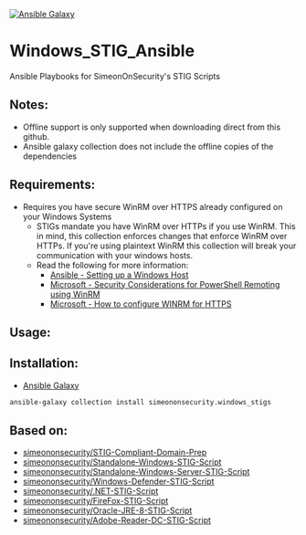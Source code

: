 [![Ansible Galaxy](https://github.com/simeononsecurity/Windows_STIG_Ansible/actions/workflows/ansible_galaxy_collection.yml/badge.svg)](https://github.com/simeononsecurity/Windows_STIG_Ansible/actions/workflows/ansible_galaxy_collection.yml)

#  Windows_STIG_Ansible
Ansible Playbooks for SimeonOnSecurity's STIG Scripts

## Notes: 
- Offline support is only supported when downloading direct from this github. 
- Ansible galaxy collection does not include the offline copies of the dependencies

## Requirements:
- Requires you have secure WinRM over HTTPS already configured on your Windows Systems
  - STIGs mandate you have WinRM over HTTPs if you use WinRM. This in mind, this collection enforces changes that enforce WinRM over HTTPs. If you're using plaintext WinRM this collection will break your communication with your windows hosts.
  - Read the following for more information:
    - [Ansible - Setting up a Windows Host](https://docs.ansible.com/ansible/2.5/user_guide/windows_setup.html)
    - [Microsoft - Security Considerations for PowerShell Remoting using WinRM](https://docs.microsoft.com/en-us/powershell/scripting/learn/remoting/winrmsecurity?view=powershell-7.2)
    - [Microsoft - How to configure WINRM for HTTPS](https://docs.microsoft.com/en-us/troubleshoot/windows-client/system-management-components/configure-winrm-for-https)

## Usage:


## Installation:
- [Ansible Galaxy](https://galaxy.ansible.com/simeononsecurity/windows_stigs)
```bash
ansible-galaxy collection install simeononsecurity.windows_stigs
```

## Based on:
- [simeononsecurity/STIG-Compliant-Domain-Prep](https://github.com/simeononsecurity/STIG-Compliant-Domain-Prep)
- [simeononsecurity/Standalone-Windows-STIG-Script](https://github.com/simeononsecurity/Standalone-Windows-STIG-Script)
- [simeononsecurity/Standalone-Windows-Server-STIG-Script](https://github.com/simeononsecurity/Standalone-Windows-Server-STIG-Script)
- [simeononsecurity/Windows-Defender-STIG-Script](https://github.com/simeononsecurity/Windows-Defender-STIG-Script)
- [simeononsecurity/.NET-STIG-Script](https://github.com/simeononsecurity/.NET-STIG-Script)
- [simeononsecurity/FireFox-STIG-Script](https://github.com/simeononsecurity/FireFox-STIG-Script)
- [simeononsecurity/Oracle-JRE-8-STIG-Script](https://github.com/simeononsecurity/Oracle-JRE-8-STIG-Script)
- [simeononsecurity/Adobe-Reader-DC-STIG-Script](https://github.com/simeononsecurity/Adobe-Reader-DC-STIG-Script)
